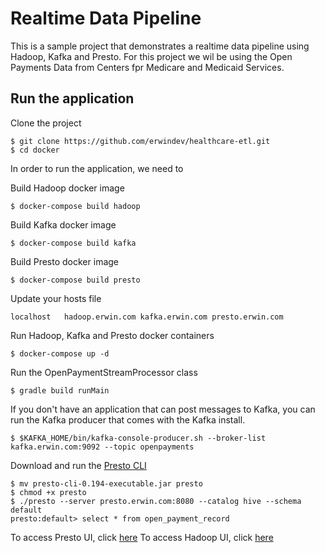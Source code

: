 # Realtime Data Pipeline
This is a sample project that demonstrates a realtime data pipeline using Hadoop, Kafka and Presto.  For this project we wil be using the Open Payments Data from Centers fpr Medicare and Medicaid Services.

## Run the application

Clone the project
```
$ git clone https://github.com/erwindev/healthcare-etl.git
$ cd docker
```

In order to run the application, we need to 

Build Hadoop docker image
```
$ docker-compose build hadoop
```

Build Kafka docker image
```
$ docker-compose build kafka
```

Build Presto docker image
```
$ docker-compose build presto
```

Update your hosts file
```
localhost   hadoop.erwin.com kafka.erwin.com presto.erwin.com
```

Run Hadoop, Kafka and Presto docker containers
```
$ docker-compose up -d
```

Run the OpenPaymentStreamProcessor class
```
$ gradle build runMain
```

If you don't have an application that can post messages to Kafka, you can run the Kafka producer that comes with the Kafka install.
```
$ $KAFKA_HOME/bin/kafka-console-producer.sh --broker-list kafka.erwin.com:9092 --topic openpayments
``` 

Download and run the [Presto CLI](https://repo1.maven.org/maven2/com/facebook/presto/presto-cli/0.194/presto-cli-0.194-executable.jar)
```
$ mv presto-cli-0.194-executable.jar presto
$ chmod +x presto
$ ./presto --server presto.erwin.com:8080 --catalog hive --schema default
presto:default> select * from open_payment_record
``` 
   
To access Presto UI, click [here](http://presto.erwin.com:8080/)
To access Hadoop UI, click [here](http://hadoop.erwin.com:50070/dfshealth.html#tab-overview)